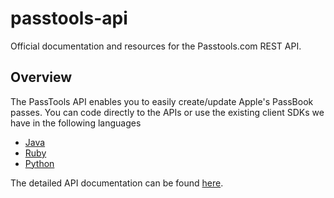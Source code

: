 passtools-api
=============

Official documentation and resources for the Passtools.com REST API.



## Overview

The PassTools API enables you to easily create/update Apple's PassBook passes. 
You can code directly to the APIs or use the existing client SDKs we have in the following languages
* [Java](https://github.com/tello/passtools-java)
* [Ruby](https://github.com/tello/passtools-ruby)
* [Python](https://github.com/tello/passtools-python)




The detailed API documentation can be found [here](https://github.com/tello/passtools-api/wiki/Methods).


